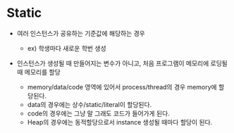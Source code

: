 <H1>Static</H1>

- 여러 인스턴스가 공유하는 기준값에 해당하는 경우
  - ex) 학생마다 새로운 학번 생성
  
- 인스턴스가 생성될 때 만들어지는 변수가 아니고, 처음 프로그램이 메모리에 로딩될 때 메모리를 할당
   - memory/data/code 영역에 있어서 process/thread의 경우 memory에 할당된다.
   - data의 경우에는 상수/static/literal이 할당된다.
   - code의 경우에는 그냥 말 그래도 코드가 들어가게 된다.
   - Heap의 경우에는 동적할당으로서 instance 생성될 때마다 할당이 된다.